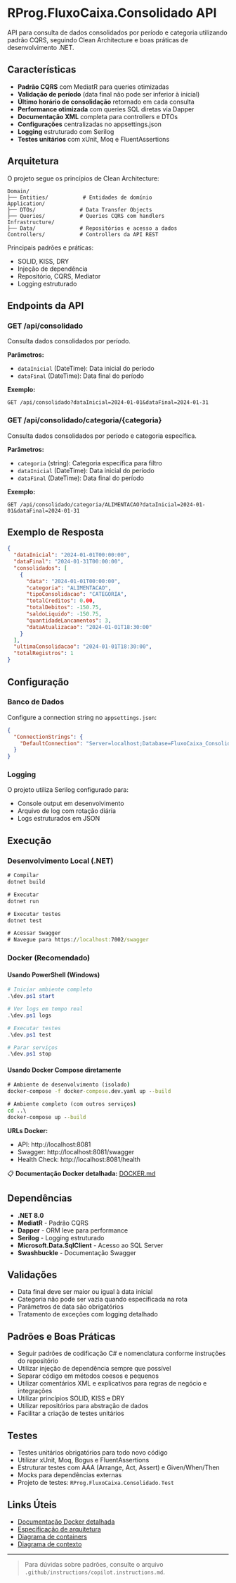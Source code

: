 # RProg.FluxoCaixa.Consolidado API

API para consulta de dados consolidados por período e categoria utilizando padrão CQRS, seguindo Clean Architecture e boas práticas de desenvolvimento .NET.

## Características

- **Padrão CQRS** com MediatR para queries otimizadas
- **Validação de período** (data final não pode ser inferior à inicial)
- **Último horário de consolidação** retornado em cada consulta
- **Performance otimizada** com queries SQL diretas via Dapper
- **Documentação XML** completa para controllers e DTOs
- **Configurações** centralizadas no appsettings.json
- **Logging** estruturado com Serilog
- **Testes unitários** com xUnit, Moq e FluentAssertions

## Arquitetura

O projeto segue os princípios de Clean Architecture:

```
Domain/
├── Entities/           # Entidades de domínio
Application/
├── DTOs/              # Data Transfer Objects
├── Queries/           # Queries CQRS com handlers
Infrastructure/
├── Data/              # Repositórios e acesso a dados
Controllers/           # Controllers da API REST
```

Principais padrões e práticas:
- SOLID, KISS, DRY
- Injeção de dependência
- Repositório, CQRS, Mediator
- Logging estruturado

## Endpoints da API

### GET /api/consolidado
Consulta dados consolidados por período.

**Parâmetros:**
- `dataInicial` (DateTime): Data inicial do período
- `dataFinal` (DateTime): Data final do período

**Exemplo:**
```http
GET /api/consolidado?dataInicial=2024-01-01&dataFinal=2024-01-31
```

### GET /api/consolidado/categoria/{categoria}
Consulta dados consolidados por período e categoria específica.

**Parâmetros:**
- `categoria` (string): Categoria específica para filtro
- `dataInicial` (DateTime): Data inicial do período
- `dataFinal` (DateTime): Data final do período

**Exemplo:**
```http
GET /api/consolidado/categoria/ALIMENTACAO?dataInicial=2024-01-01&dataFinal=2024-01-31
```

## Exemplo de Resposta

```json
{
  "dataInicial": "2024-01-01T00:00:00",
  "dataFinal": "2024-01-31T00:00:00",
  "consolidados": [
    {
      "data": "2024-01-01T00:00:00",
      "categoria": "ALIMENTACAO",
      "tipoConsolidacao": "CATEGORIA",
      "totalCreditos": 0.00,
      "totalDebitos": -150.75,
      "saldoLiquido": -150.75,
      "quantidadeLancamentos": 3,
      "dataAtualizacao": "2024-01-01T18:30:00"
    }
  ],
  "ultimaConsolidacao": "2024-01-01T18:30:00",
  "totalRegistros": 1
}
```

## Configuração

### Banco de Dados
Configure a connection string no `appsettings.json`:

```json
{
  "ConnectionStrings": {
    "DefaultConnection": "Server=localhost;Database=FluxoCaixa_Consolidado;Trusted_Connection=true;TrustServerCertificate=true;"
  }
}
```

### Logging
O projeto utiliza Serilog configurado para:
- Console output em desenvolvimento
- Arquivo de log com rotação diária
- Logs estruturados em JSON

## Execução

### Desenvolvimento Local (.NET)
```cmd
# Compilar
dotnet build

# Executar
dotnet run

# Executar testes
dotnet test

# Acessar Swagger
# Navegue para https://localhost:7002/swagger
```

### Docker (Recomendado)

#### Usando PowerShell (Windows)
```powershell
# Iniciar ambiente completo
.\dev.ps1 start

# Ver logs em tempo real
.\dev.ps1 logs

# Executar testes
.\dev.ps1 test

# Parar serviços
.\dev.ps1 stop
```

#### Usando Docker Compose diretamente
```cmd
# Ambiente de desenvolvimento (isolado)
docker-compose -f docker-compose.dev.yaml up --build

# Ambiente completo (com outros serviços)
cd ..\
docker-compose up --build
```

**URLs Docker:**
- API: http://localhost:8081
- Swagger: http://localhost:8081/swagger  
- Health Check: http://localhost:8081/health

📋 **Documentação Docker detalhada:** [DOCKER.md](DOCKER.md)

## Dependências

- **.NET 8.0**
- **MediatR** - Padrão CQRS
- **Dapper** - ORM leve para performance
- **Serilog** - Logging estruturado
- **Microsoft.Data.SqlClient** - Acesso ao SQL Server
- **Swashbuckle** - Documentação Swagger

## Validações

- Data final deve ser maior ou igual à data inicial
- Categoria não pode ser vazia quando especificada na rota
- Parâmetros de data são obrigatórios
- Tratamento de exceções com logging detalhado

## Padrões e Boas Práticas

- Seguir padrões de codificação C# e nomenclatura conforme instruções do repositório
- Utilizar injeção de dependência sempre que possível
- Separar código em métodos coesos e pequenos
- Utilizar comentários XML e explicativos para regras de negócio e integrações
- Utilizar princípios SOLID, KISS e DRY
- Utilizar repositórios para abstração de dados
- Facilitar a criação de testes unitários

## Testes

- Testes unitários obrigatórios para todo novo código
- Utilizar xUnit, Moq, Bogus e FluentAssertions
- Estruturar testes com AAA (Arrange, Act, Assert) e Given/When/Then
- Mocks para dependências externas
- Projeto de testes: `RProg.FluxoCaixa.Consolidado.Test`

## Links Úteis

- [Documentação Docker detalhada](DOCKER.md)
- [Especificação de arquitetura](../../docs/documento-arquitetural.md)
- [Diagrama de containers](../../docs/C4DiagramaContainer.png)
- [Diagrama de contexto](../../docs/C4DiagramaContexto.png)

---

> Para dúvidas sobre padrões, consulte o arquivo `.github/instructions/copilot.instructions.md`.
